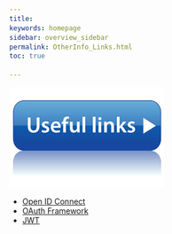 ```yaml
---
title: 
keywords: homepage
sidebar: overview_sidebar
permalink: OtherInfo_Links.html
toc: true

---
```


![Useful links](images/useful_links.jpg)



* [Open ID Connect](http://openid.net/connect/)
* [OAuth Framework](https://tools.ietf.org/html/rfc6749)
* [JWT](https://tools.ietf.org/html/rfc7519)


